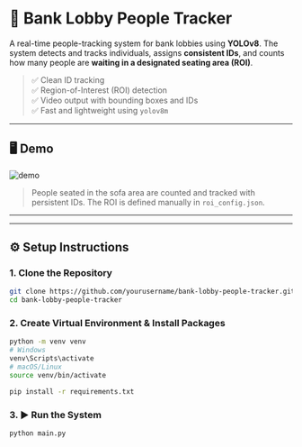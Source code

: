 # 🏦 Bank Lobby People Tracker

A real-time people-tracking system for bank lobbies using **YOLOv8**. The system detects and tracks individuals, assigns **consistent IDs**, and counts how many people are **waiting in a designated seating area (ROI)**.

> ✅ Clean ID tracking  
> ✅ Region-of-Interest (ROI) detection  
> ✅ Video output with bounding boxes and IDs  
> ✅ Fast and lightweight using `yolov8m`  

---

## 🖥️ Demo

![demo](demo/screenshot.png)

> People seated in the sofa area are counted and tracked with persistent IDs. The ROI is defined manually in `roi_config.json`.

---

---

## ⚙️ Setup Instructions

### 1. Clone the Repository

```bash
git clone https://github.com/yourusername/bank-lobby-people-tracker.git
cd bank-lobby-people-tracker
```

### 2. Create Virtual Environment & Install Packages
```bash
python -m venv venv
# Windows
venv\Scripts\activate
# macOS/Linux
source venv/bin/activate

pip install -r requirements.txt

```

### 3. ▶️ Run the System

```bash
python main.py
```